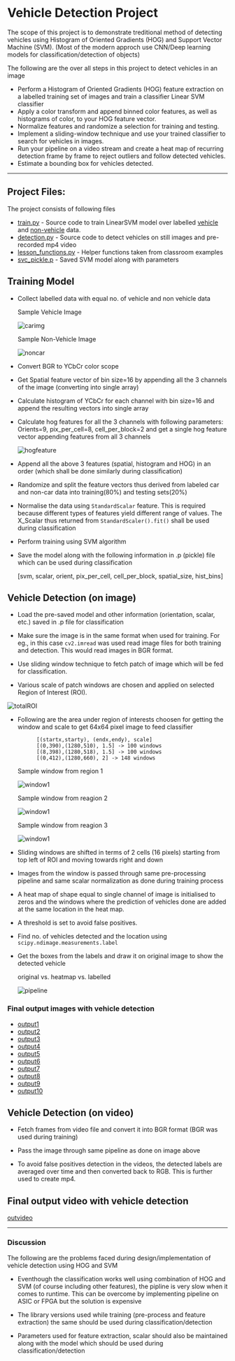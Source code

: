 # **Vehicle Detection Project**

The scope of this project is to demonstrate treditional method of detecting vehicles using Histogram of Oriented Gradients (HOG) and Support Vector Machine (SVM). (Most of the modern approch use CNN/Deep learning models for classification/detection of objects)

The following are the over all steps in this project to detect vehicles in an image

* Perform a Histogram of Oriented Gradients (HOG) feature extraction on a labelled training set of images and train a classifier Linear SVM classifier
* Apply a color transform and append binned color features, as well as histograms of color, to your HOG feature vector. 
* Normalize features and randomize a selection for training and testing.
* Implement a sliding-window technique and use your trained classifier to search for vehicles in images.
* Run your pipeline on a video stream and create a heat map of recurring detection frame by frame to reject outliers and follow detected vehicles.
* Estimate a bounding box for vehicles detected.

[//]: # (Image References)
[train.py]: ./src/train.py "Training SVM"
[detection.py]: ./src/detection.py "Vehicle Detection"
[lesson_functions.py]: ./src/lesson_functions.py "Helper functions"
[svc_pickle.p]: ./src/svc_pickle.p "Saved SVM Model"
[vehicle]: https://s3.amazonaws.com/udacity-sdc/Vehicle_Tracking/vehicles.zip "vehicle data"
[non-vehicle]: https://s3.amazonaws.com/udacity-sdc/Vehicle_Tracking/non-vehicles.zip "non-vehicle data"
[output1]: ./output_images/test1.jpg
[output2]: ./output_images/test2.jpg
[output3]: ./output_images/test3.jpg
[output4]: ./output_images/test4.jpg
[output5]: ./output_images/test5.jpg
[output6]: ./output_images/test6.jpg
[output7]: ./output_images/test7.jpg
[output8]: ./output_images/test8.jpg
[output9]: ./output_images/test9.jpg
[output10]: ./output_images/test10.jpg
[outvideo]: ./output_videos/project_video.mp4

---

## Project Files:

The project consists of following files

* [train.py] - Source code to train LinearSVM model over labelled [vehicle] and [non-vehicle] data.
* [detection.py] - Source code to detect vehicles on still images and pre-recorded mp4 video
* [lesson_functions.py] - Helper functions taken from classroom examples
* [svc_pickle.p] - Saved SVM model along with parameters

## Training Model

* Collect labelled data with equal no. of vehicle and non vehicle data

    Sample Vehicle Image 
    
    ![carimg](./examples/car.png)

    Sample Non-Vehicle Image

    ![noncar](./examples/noncar.png)

* Convert BGR to YCbCr color scope

* Get Spatial feature vector of bin size=16 by appending all the 3 channels of the image (converting into single array)

* Calculate histogram of YCbCr for each channel with bin size=16 and append the resulting vectors into single array

* Calculate hog features for all the 3 channels with following parameters: Orients=9, pix_per_cell=8, cell_per_block=2 and get a single hog feature vector appending features from all 3 channels

    ![hogfeature](./examples/HOG_example.jpg)

* Append all the above 3 features (spatial, histogram and HOG) in an order (which shall be done similarly during classification)

* Randomize and split the feature vectors thus derived from labeled car and non-car data into training(80%) and testing sets(20%)

* Normalise the data using `StandardScalar` feature. This is required because different types of features yield different range of values. The X_Scalar thus returned from `StandardScaler().fit()` shall be used during classification

* Perform training using SVM algorithm

* Save the model along with the following information in .p (pickle) file which can be used during classification 

    [svm, scalar, orient, pix_per_cell, cell_per_block, spatial_size, hist_bins]

## Vehicle Detection (on image)

* Load the pre-saved model and other information (orientation, scalar, etc.) saved in .p file for classification

* Make sure the image is in the same format when used for training. For eg., in this case `cv2.imread` was used read image files for both training and detection. This would read images in BGR format.

* Use sliding window technique to fetch patch of image which will be fed for classification.

* Various scale of patch windows are chosen and applied on selected Region of Interest (ROI).

![totalROI](./examples/totalROI.jpg)

* Following are the area under region of interests choosen for getting the window and scale to get 64x64 pixel image to feed classifier

            [(startx,starty), (endx,endy), scale]
            [(0,390),(1280,510), 1.5] -> 100 windows
            [(8,398),(1280,518), 1.5] -> 100 windows
            [(0,412),(1280,660), 2] -> 148 windows

    Sample window from region 1

    ![window1](./examples/_box1.jpeg)

    Sample window from reagion 2

    ![window1](./examples/_box2.jpeg)

    Sample window from reagion 3

    ![window1](./examples/_box3.jpeg)

* Sliding windows are shifted in terms of 2 cells (16 pixels) starting from top left of ROI and moving towards right and down

* Images from the window is passed through same pre-processing pipeline and same scalar normalization as done during training process

* A heat map of shape equal to single channel of image is initialised to zeros and the windows where the prediction of vehicles done are added at the same location in the heat map.

* A threshold is set to avoid false positives.

* Find no. of vehicles detected and the location using `scipy.ndimage.measurements.label`

* Get the boxes from the labels and draw it on original image to show the detected vehicle

    original vs. heatmap vs. labelled

    ![pipeline](./examples/_heatmap.jpeg)

### Final output images with vehicle detection

* [output1] 
* [output2] 
* [output3] 
* [output4] 
* [output5] 
* [output6] 
* [output7] 
* [output8] 
* [output9] 
* [output10]

## Vehicle Detection (on video)

* Fetch frames from video file and convert it into BGR format (BGR was used during training)

* Pass the image through same pipeline as done on image above

* To avoid false positives detection in the videos, the detected labels are averaged over time and then converted back to RGB. This is further used to create mp4.

## Final output video with vehicle detection

[outvideo]

---

### Discussion

The following are the problems faced during design/implementation of vehicle detection using HOG and SVM

* Eventhough the classification works well using combination of HOG and SVM (of course including other features), the pipline is very slow when it comes to runtime. This can be overcome by implementing pipeline on ASIC or FPGA but the solution is expensive

* The library versions used while training (pre-process and feature extraction) the same should be used during classification/detection

* Parameters used for feature extraction, scalar should also be maintained along with the model which should be used during classification/detection

